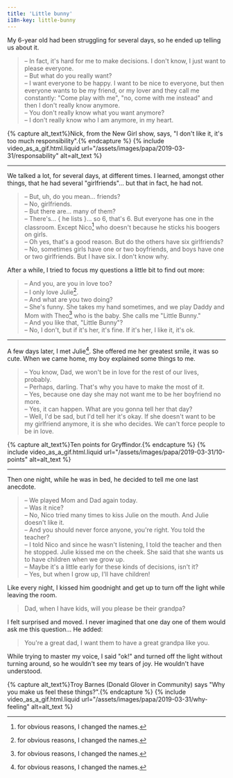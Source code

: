 ```yaml
---
title: 'Little bunny'
i18n-key: little-bunny
---
```


My 6-year old had been struggling for several days, so he ended up telling us
about it.

<!-- more -->

> – In fact, it's hard for me to make decisions. I don't know, I just want to
> please everyone.  
> – But what do you really want?  
> – I want everyone to be happy. I want to be nice to everyone, but then
> everyone wants to be my friend, or my lover and they call me constantly: "Come
> play with me", "no, come with me instead" and then I don't really know
> anymore.  
> – You don't really know what you want anymore?  
> – I don't really know who I am anymore, in my heart.

{% capture alt_text%}Nick, from the New Girl show, says, "I don't like it, it's
too much responsibility".{% endcapture %} {% include video_as_a_gif.html.liquid
url="/assets/images/papa/2019-03-31/responsability"
alt=alt_text
%}

---

We talked a lot, for several days, at different times. I learned, amongst other
things, that he had several "girlfriends"... but that in fact, he had not.

> – But, uh, do you mean... friends?  
> – No, girlfriends.  
> – But there are... many of them?  
> – There's... { he lists }... so 6, that's 6. But everyone has one in the
> classroom. Except Nico[^chang] who doesn't because he sticks his boogers on
> girls.  
> – Oh yes, that's a good reason. But do the others have six girlfriends?  
> – No, sometimes girls have one or two boyfriends, and boys have one or two
> girlfriends. But I have six. I don't know why.

After a while, I tried to focus my questions a little bit to find out more:

> – And you, are you in love too?  
> – I only love Julie[^chang].  
> – And what are you two doing?  
> – She's funny. She takes my hand sometimes, and we play Daddy and Mom with
> Theo[^chang] who is the baby. She calls me "Little Bunny."  
> – And you like that, "Little Bunny"?  
> – No, I don't, but if it's her, it's fine. If it's her, I like it, it's ok.

[^chang]: for obvious reasons, I changed the names.

---

A few days later, I met Julie[^chang]. She offered me her greatest smile, it was
so cute. When we came home, my boy explained some things to me.

> – You know, Dad, we won't be in love for the rest of our lives, probably.  
> – Perhaps, darling. That's why you have to make the most of it.  
> – Yes, because one day she may not want me to be her boyfriend no more.  
> – Yes, it can happen. What are you gonna tell her that day?  
> – Well, I'd be sad, but I'd tell her it's okay. If she doesn't want to be my
> girlfriend anymore, it is she who decides. We can't force people to be in
> love.

{% capture alt_text%}Ten points for Gryffindor.{% endcapture %}
{% include video_as_a_gif.html.liquid
url="/assets/images/papa/2019-03-31/10-points"
alt=alt_text
%}

---

Then one night, while he was in bed, he decided to tell me one last anecdote.

> – We played Mom and Dad again today.  
> – Was it nice?  
> – No, Nico tried many times to kiss Julie on the mouth. And Julie doesn't like
> it.  
> – And you should never force anyone, you're right. You told the teacher?  
> – I told Nico and since he wasn't listening, I told the teacher and then he
> stopped. Julie kissed me on the cheek. She said that she wants us to have
> children when we grow up.  
> – Maybe it's a little early for these kinds of decisions, isn't it?  
> – Yes, but when I grow up, I'll have children!

Like every night, I kissed him goodnight and get up to turn off the light while
leaving the room.

> Dad, when I have kids, will you please be their grandpa?

I felt surprised and moved. I never imagined that one day one of them would ask
me this question... He added:

> You're a great dad, I want them to have a great grandpa like you.

While trying to master my voice, I said "ok!" and turned off the light without
turning around, so he wouldn't see my tears of joy. He wouldn't have understood.

{% capture alt_text%}Troy Barnes (Donald Glover in Community) says "Why you make
us feel these things?".{% endcapture %} {% include video_as_a_gif.html.liquid
url="/assets/images/papa/2019-03-31/why-feeling"
alt=alt_text
%}
